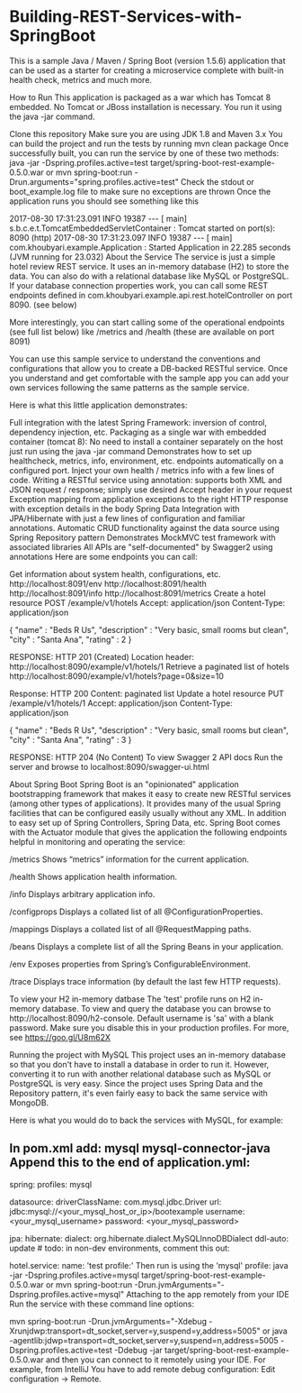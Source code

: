# Building-REST-Services-with-SpringBoot
This is a sample Java / Maven / Spring Boot (version 1.5.6) application that can be used as a starter for creating a microservice complete with built-in health check, metrics and much more. 

How to Run
This application is packaged as a war which has Tomcat 8 embedded. No Tomcat or JBoss installation is necessary. You run it using the java -jar command.

Clone this repository
Make sure you are using JDK 1.8 and Maven 3.x
You can build the project and run the tests by running mvn clean package
Once successfully built, you can run the service by one of these two methods:
        java -jar -Dspring.profiles.active=test target/spring-boot-rest-example-0.5.0.war
or
        mvn spring-boot:run -Drun.arguments="spring.profiles.active=test"
Check the stdout or boot_example.log file to make sure no exceptions are thrown
Once the application runs you should see something like this

2017-08-30 17:31:23.091  INFO 19387 --- [           main] s.b.c.e.t.TomcatEmbeddedServletContainer : Tomcat started on port(s): 8090 (http)
2017-08-30 17:31:23.097  INFO 19387 --- [           main] com.khoubyari.example.Application        : Started Application in 22.285 seconds (JVM running for 23.032)
About the Service
The service is just a simple hotel review REST service. It uses an in-memory database (H2) to store the data. You can also do with a relational database like MySQL or PostgreSQL. If your database connection properties work, you can call some REST endpoints defined in com.khoubyari.example.api.rest.hotelController on port 8090. (see below)

More interestingly, you can start calling some of the operational endpoints (see full list below) like /metrics and /health (these are available on port 8091)

You can use this sample service to understand the conventions and configurations that allow you to create a DB-backed RESTful service. Once you understand and get comfortable with the sample app you can add your own services following the same patterns as the sample service.

Here is what this little application demonstrates:

Full integration with the latest Spring Framework: inversion of control, dependency injection, etc.
Packaging as a single war with embedded container (tomcat 8): No need to install a container separately on the host just run using the java -jar command
Demonstrates how to set up healthcheck, metrics, info, environment, etc. endpoints automatically on a configured port. Inject your own health / metrics info with a few lines of code.
Writing a RESTful service using annotation: supports both XML and JSON request / response; simply use desired Accept header in your request
Exception mapping from application exceptions to the right HTTP response with exception details in the body
Spring Data Integration with JPA/Hibernate with just a few lines of configuration and familiar annotations.
Automatic CRUD functionality against the data source using Spring Repository pattern
Demonstrates MockMVC test framework with associated libraries
All APIs are "self-documented" by Swagger2 using annotations
Here are some endpoints you can call:

Get information about system health, configurations, etc.
http://localhost:8091/env
http://localhost:8091/health
http://localhost:8091/info
http://localhost:8091/metrics
Create a hotel resource
POST /example/v1/hotels
Accept: application/json
Content-Type: application/json

{
"name" : "Beds R Us",
"description" : "Very basic, small rooms but clean",
"city" : "Santa Ana",
"rating" : 2
}

RESPONSE: HTTP 201 (Created)
Location header: http://localhost:8090/example/v1/hotels/1
Retrieve a paginated list of hotels
http://localhost:8090/example/v1/hotels?page=0&size=10

Response: HTTP 200
Content: paginated list 
Update a hotel resource
PUT /example/v1/hotels/1
Accept: application/json
Content-Type: application/json

{
"name" : "Beds R Us",
"description" : "Very basic, small rooms but clean",
"city" : "Santa Ana",
"rating" : 3
}

RESPONSE: HTTP 204 (No Content)
To view Swagger 2 API docs
Run the server and browse to localhost:8090/swagger-ui.html

About Spring Boot
Spring Boot is an "opinionated" application bootstrapping framework that makes it easy to create new RESTful services (among other types of applications). It provides many of the usual Spring facilities that can be configured easily usually without any XML. In addition to easy set up of Spring Controllers, Spring Data, etc. Spring Boot comes with the Actuator module that gives the application the following endpoints helpful in monitoring and operating the service:

/metrics Shows “metrics” information for the current application.

/health Shows application health information.

/info Displays arbitrary application info.

/configprops Displays a collated list of all @ConfigurationProperties.

/mappings Displays a collated list of all @RequestMapping paths.

/beans Displays a complete list of all the Spring Beans in your application.

/env Exposes properties from Spring’s ConfigurableEnvironment.

/trace Displays trace information (by default the last few HTTP requests).

To view your H2 in-memory datbase
The 'test' profile runs on H2 in-memory database. To view and query the database you can browse to http://localhost:8090/h2-console. Default username is 'sa' with a blank password. Make sure you disable this in your production profiles. For more, see https://goo.gl/U8m62X

Running the project with MySQL
This project uses an in-memory database so that you don't have to install a database in order to run it. However, converting it to run with another relational database such as MySQL or PostgreSQL is very easy. Since the project uses Spring Data and the Repository pattern, it's even fairly easy to back the same service with MongoDB.

Here is what you would do to back the services with MySQL, for example:

In pom.xml add:
        <dependency>
            <groupId>mysql</groupId>
            <artifactId>mysql-connector-java</artifactId>
        </dependency>
Append this to the end of application.yml:
---
spring:
  profiles: mysql

  datasource:
    driverClassName: com.mysql.jdbc.Driver
    url: jdbc:mysql://<your_mysql_host_or_ip>/bootexample
    username: <your_mysql_username>
    password: <your_mysql_password>

  jpa:
    hibernate:
      dialect: org.hibernate.dialect.MySQLInnoDBDialect
      ddl-auto: update # todo: in non-dev environments, comment this out:


hotel.service:
  name: 'test profile:'
Then run is using the 'mysql' profile:
        java -jar -Dspring.profiles.active=mysql target/spring-boot-rest-example-0.5.0.war
or
        mvn spring-boot:run -Drun.jvmArguments="-Dspring.profiles.active=mysql"
Attaching to the app remotely from your IDE
Run the service with these command line options:

mvn spring-boot:run -Drun.jvmArguments="-Xdebug -Xrunjdwp:transport=dt_socket,server=y,suspend=y,address=5005"
or
java -agentlib:jdwp=transport=dt_socket,server=y,suspend=n,address=5005 -Dspring.profiles.active=test -Ddebug -jar target/spring-boot-rest-example-0.5.0.war
and then you can connect to it remotely using your IDE. For example, from IntelliJ You have to add remote debug configuration: Edit configuration -> Remote.

